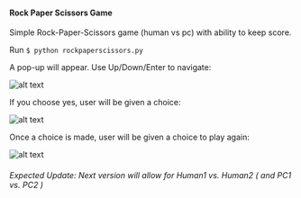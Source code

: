 #### Rock Paper Scissors Game

Simple Rock-Paper-Scissors game (human vs pc) with ability to keep score.

Run `$ python rockpaperscissors.py`

A pop-up will appear. Use Up/Down/Enter to navigate:

![alt text](https://cloud.githubusercontent.com/assets/15854694/26028731/f4a5cf98-37eb-11e7-9bac-da3511542175.png)

If you choose yes, user will be given a choice:

![alt text](https://cloud.githubusercontent.com/assets/15854694/26028732/f6244d5e-37eb-11e7-8dbc-97861dd90b33.png)

Once a choice is made, user will be given a choice to play again:

![alt text](https://cloud.githubusercontent.com/assets/15854694/26028734/f7df707e-37eb-11e7-95ab-f88194807a13.png)

###### Expected Update: Next version will allow for Human1 vs. Human2 ( and PC1 vs. PC2 ) 

